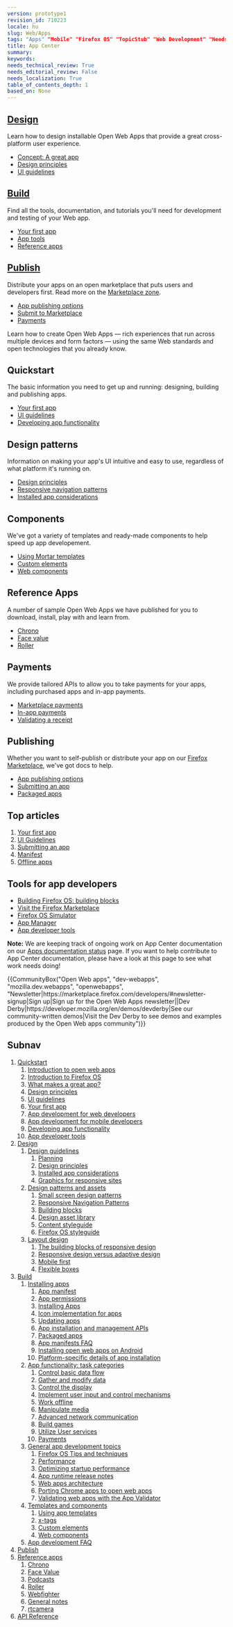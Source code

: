 ```yaml
---
version: prototype1
revision_id: 710223
locale: hu
slug: Web/Apps
tags: "Apps" "Mobile" "Firefox OS" "TopicStub" "Web Development" "NeedsTranslation"
title: App Center
summary: 
keywords: 
needs_technical_review: True
needs_editorial_review: False
needs_localization: True
table_of_contents_depth: 1
based_on: None
---
```

<div class="initial-steps clear" id="sect1">
 <div class="panel">
  <h2 class="section-design" id="Design"><a href="/en-US/docs/Web/Apps/Quickstart/Design">Design</a></h2>
  <p>Learn how to design installable Open Web Apps that provide a great cross-platform user experience.</p>
  <ul class="no-bullets">
   <li><a href="/en-US/docs/Web/Apps/Quickstart/Design/Concept_A_great_app">Concept: A great app</a></li>
   <li><a href="/en-US/docs/Web/Apps/Quickstart/Design/Design_Principles">Design principles</a></li>
   <li><a href="/en-US/docs/Web/Apps/Quickstart/Design/UI_guidelines">UI guidelines</a></li>
  </ul>
 </div>
 <div class="panel">
  <h2 class="section-build" id="Build"><a href="/en-US/docs/Web/Apps/Quickstart/Build">Build</a></h2>
  <p>Find all the tools, documentation, and tutorials you'll need for development and testing of your Web app.</p>
  <ul class="no-bullets">
   <li><a href="/en-US/docs/Web/Apps/Quickstart/Build/Your_first_app">Your first app</a></li>
   <li><a href="/en-US/docs/Web/Apps/Quickstart/Build/App_tools">App tools</a></li>
   <li><a href="/en-US/docs/Web/Apps/Reference_apps">Reference apps</a></li>
  </ul>
 </div>
 <div class="panel">
  <h2 class="section-publish" id="Publish"><a href="/en-US/docs/Mozilla/Marketplace">Publish</a></h2>
  <p>Distribute your apps on an open marketplace that puts users and developers first. Read more on the <a href="/en-US/Marketplace">Marketplace zone</a>.</p>
  <ul class="no-bullets">
   <li><a href="/en-US/Apps/Quickstart/Publish/App_publishing_options">App publishing options</a></li>
   <li><a href="/en-US/docs/Web/Apps/Publishing/Submitting_an_app">Submit to Marketplace</a></li>
   <li><a href="/en-US/docs/Web/Apps/Quickstart/Build/Payments">Payments</a></li>
  </ul>
 </div>
</div>
<div class="summary">
 <p><span class="seoSummary">Learn how to create Open Web Apps — rich experiences that run across multiple devices and form factors — using the same Web standards and open technologies that you already know.</span></p>
</div>
<div class="column-container">
 <div class="column-4">
  <h2 id="Quickstart">Quickstart</h2>
  <p>The basic information you need to get up and running: designing, building and publishing apps.</p>
  <ul>
   <li><a href="/en-US/docs/Web/Apps/Quickstart/Build/Your_first_app">Your first app</a></li>
   <li><a href="/en-US/docs/Web/Apps/Quickstart/Design/UI_guidelines">UI guidelines</a></li>
   <li><a href="/en-US/docs/Web/Apps/Quickstart/Build/Developing_app_functionality">Developing app functionality</a></li>
  </ul>
 </div>
 <div class="column-4">
  <h2 id="Design_patterns">Design patterns</h2>
  <p>Information on making your app's UI intuitive and easy to use, regardless of what platform it's running on.</p>
  <ul>
   <li><a href="/en-US/docs/Web/Apps/Quickstart/Design/Design_Principles">Design principles</a></li>
   <li><a href="/en-US/docs/Web/Apps/Design/Responsive_Navigation_Patterns">Responsive navigation patterns</a></li>
   <li><a href="/en-US/docs/Web/Apps/Design/Installed_app_considerations">Installed app considerations</a></li>
  </ul>
 </div>
 <div class="column-4">
  <h2 id="Components">Components</h2>
  <p>We've got a variety of templates and ready-made components to help speed up app developement.</p>
  <ul>
   <li><a href="/en-US/docs/Web/Apps/Developing/App_templates">Using Mortar templates</a></li>
   <li><a href="/en-US/docs/Web/Apps/Developing/Custom_elements">Custom elements</a></li>
   <li><a href="/en-US/docs/Web/Apps/Developing/Web_components">Web components</a></li>
  </ul>
 </div>
</div>
<div class="column-container">
 <div class="column-4">
  <h2 id="Reference_Apps">Reference Apps</h2>
  <p>A number of sample Open Web Apps we have published for you to download, install, play with and learn from.</p>
  <ul>
   <li><a href="/en-US/docs/Web/Apps/Reference_apps/Chrono">Chrono</a></li>
   <li><a href="/en-US/docs/Web/Apps/Reference_apps/Face_value">Face value</a></li>
   <li><a href="/en-US/docs/Web/Apps/Reference_apps/Roller">Roller</a></li>
  </ul>
 </div>
 <div class="column-4">
  <h2 id="Payments">Payments</h2>
  <p>We provide tailored APIs to allow you to take payments for your apps, including purchased apps and in-app payments.</p>
  <ul>
   <li><a href="/en-US/docs/Web/Apps/Publishing/Marketplace_Payments">Marketplace payments</a></li>
   <li><a href="/en-US/docs/Web/Apps/Publishing/In-app_payments">In-app payments</a></li>
   <li><a href="/en-US/docs/Web/Apps/Publishing/Validating_a_receipt">Validating a receipt</a></li>
  </ul>
 </div>
 <div class="column-4">
  <h2 id="Publishing">Publishing</h2>
  <p>Whether you want to self-publish or distribute your app on our <a href="/en-US/Marketplace">Firefox Marketplace</a>, we've got docs to help.</p>
  <ul>
   <li><a href="/en-US/docs/Web/Apps/Quickstart/Publish/App_publishing_options">App publishing options</a></li>
   <li><a href="/en-US/docs/Web/Apps/Publishing/Submitting_an_app">Submitting an app</a></li>
   <li><a href="/en-US/docs/Web/Apps/Publishing/Packaged_Apps">Packaged apps</a></li>
  </ul>
 </div>
</div>
<div class="column-container">
 <div class="column-half">
  <div class="zone-callout">
   <h2 id="Top_articles">Top articles</h2>
   <ol>
    <li><a href="/en-US/docs/Web/Apps/Quickstart/Build/Your_first_app">Your first app</a></li>
    <li><a href="/en-US/docs/Web/Apps/Quickstart/Design/UI_guidelines">UI Guidelines</a></li>
    <li><a href="/en-US/docs/Web/Apps/Publishing/Submitting_an_app">Submitting an app</a></li>
    <li><a href="/en-US/docs/Web/Apps/Developing/Manifest">Manifest</a></li>
    <li><a href="/en-US/docs/Web/Apps/Developing/Offline">Offline apps</a></li>
   </ol>
  </div>
 </div>
 <div class="column-half">
  <div class="zone-callout">
   <h2 class="Tools" id="Tools" name="Tools">Tools for app developers</h2>
   <ul>
    <li><a href="http://buildingfirefoxos.com/">Building Firefox OS: building blocks</a></li>
    <li><a href="https://marketplace.firefox.com/">Visit the Firefox Marketplace</a></li>
    <li><a href="/en-US/docs/Mozilla/Firefox_OS/Using_Firefox_OS_Simulator">Firefox OS Simulator</a></li>
    <li><a href="/en-US/docs/Mozilla/Firefox_OS/Using_the_App_Manager">App Manager</a></li>
    <li><a href="/en-US/docs/Apps/App_developer_tools">App developer tools</a></li>
   </ul>
  </div>
 </div>
</div>
<div class="note">
 <p><strong>Note:</strong> We are keeping track of ongoing work on App Center documentation on our <a href="/en-US/docs/Web/Apps/Doc_Status">Apps documentation status</a> page. If you want to help contribute to App Center documentation, please have a look at this page to see what work needs doing!</p>
</div>
<p>{{CommunityBox("Open Web apps", "dev-webapps", "mozilla.dev.webapps", "openwebapps", "Newsletter|https://marketplace.firefox.com/developers/#newsletter-signup|Sign up|Sign up for the Open Web Apps newsletter||Dev Derby|https://developer.mozilla.org/en/demos/devderby|See our community-written demos|Visit the Dev Derby to see demos and examples produced by the Open Web apps community")}}</p>
<h2 id="Subnav">Subnav</h2>
<ol>
 <li><a href="/en-US/Apps/Quickstart">Quickstart</a>
  <ol>
   <li><a href="/en-US/Apps/Quickstart/Build/Intro_to_open_web_apps">Introduction to open web apps</a></li>
   <li><a href="/en-US/Apps/Quickstart/Build/Intro_to_Firefox_OS">Introduction to Firefox OS</a></li>
   <li><a href="/en-US/Apps/Quickstart/Design/Concept_A_great_app">What makes a great app?</a></li>
   <li><a href="/en-US/Apps/Quickstart/Design/Design_Principles">Design principles</a></li>
   <li><a href="/en-US/Apps/Quickstart/Design/UI_guidelines">UI guidelines</a></li>
   <li><a href="/en-US/Apps/Quickstart/Build/Your_first_app">Your first app</a></li>
   <li><a href="/en-US/Apps/Quickstart/Build/For_Web_developers">App development for web developers</a></li>
   <li><a href="/en-US/Apps/Quickstart/Build/For_mobile_developers">App development for mobile developers</a></li>
   <li><a href="/en-US/Apps/Quickstart/Build/Developing_app_functionality">Developing app functionality</a></li>
   <li><a href="/en-US/Apps/Quickstart/App_developer_tools">App developer tools</a></li>
  </ol>
 </li>
 <li><a href="/en-US/Apps/Design" title="Information regarding app and interface design practices.">Design</a>
  <ol>
   <li><a href="/en-US/Apps/Design/Design_guidelines">Design guidelines</a>
    <ol>
     <li><a href="/en-US/Apps/Design/Planning_your_app" title="Start by planning your app">Planning</a></li>
     <li><a href="/en-US/Apps/Design/Guidelines/Design_Principles" title="A useful list of general design principles to start with.">Design principles</a></li>
     <li><a href="/en-US/Apps/Design/installed_app_considerations" title="High level considerations particular to installed Open Web App UX.">Installed app considerations</a></li>
     <li><a href="/en-US/Apps/Design/Graphics_for_responsive_sites" title="Ideas to keep in mind when designing graphics for responsive sites and applications.">Graphics for responsive sites</a></li>
    </ol>
   </li>
   <li><a href="/en-US/Apps/Design/Design_patterns_and_assets">Design patterns and assets</a>
    <ol>
     <li><a href="/en-US/Apps/Design/Patterns" title="Guides to effective design patterns that work on small screen apps, including Firefox OS.">Small screen design patterns</a></li>
     <li><a href="/en-US/Apps/Design/Responsive_Navigation_Patterns">Responsive Navigation Patterns</a></li>
     <li><a href="/en-US/Apps/Design/Building_Blocks" title="A library of components for use in Open Web Apps, including usage guides, assets, and HTML, CSS and JavaScript code snippets.">Building blocks</a></li>
     <li><a href="/en-US/Apps/Design/Design_asset_library" title="Graphical assets for helping design the visuals of Open Web Apps, including PSD files.">Design asset library</a></li>
     <li><a href="/en-US/Apps/Design/Content" title="A guide to choosing effective fonts, writing good copy, and creating good image content for Open Web Apps.">Content styleguide</a></li>
     <li><a href="http://www.mozilla.org/en-US/styleguide/products/firefox-os/" title="Design guidelines for Firefox OS apps.">Firefox OS styleguide</a></li>
    </ol>
   </li>
   <li><a href="/en-US/Apps/app_layout" title="Using components and responsive design techniques for effective app layouts">Layout design</a>
    <ol>
     <li><a href="/en-US/Apps/app_layout/responsive_design_building_blocks" title="This guide discusses the main technologies and techniques involved in creating responsive applications">The building blocks of responsive design</a></li>
     <li><a href="/en-US/Apps/app_layout/Responsive_design_versus_adaptive_design" title="These two terms are often confused, so here we provide a no-nonsense guide to the differences between the two.">Responsive design versus adaptive design</a></li>
     <li><a href="/en-US/Apps/app_layout/Mobile_First" title="Mobile first is the practice of designing a web site so that the default layout/configuration is for mobile devices, and layouts and features for desktop browsers are then layered on top of that default.">Mobile first</a></li>
     <li><a href="/en-US/Web/Guide/CSS/Flexible_boxes" title="CSS flexible boxes let you configure your app's user interface to automatically adjust the positioning and sizes of elements based on the size and orientation of the display.">Flexible boxes</a></li>
    </ol>
   </li>
  </ol>
 </li>
 <li><a href="/en-US/Apps/Developing" title="This section contains documentation about building app functionality, with HTML5 and device APIs (WebAPIs).">Build</a>
  <ol>
   <li><a href="/en-US/Apps/Developing/installable_apps">Installing apps</a>
    <ol>
     <li><a href="/en-US/Apps/Developing/Manifest" title="/en-US/Apps/Manifest">App manifest</a></li>
     <li><a href="/en-US/Apps/Developing/App_permissions" title="Access to device APIs is key to creating many useful apps. Here is what's available and how to access them.">App permissions</a></li>
     <li><a href="/en-US/Web/API/Apps.install">Installing Apps</a></li>
     <li><a href="/en-US/Apps/Developing/installable_apps/Icon_implementation_for_apps">Icon implementation for apps</a></li>
     <li><a href="/en-US/Apps/Developing/Updating_apps" title="/en-US/Apps/Updating_apps">Updating apps</a></li>
     <li><a href="/en-US/Apps/Developing/JavaScript_API" title="/en-US/Apps/JavaScript_API">App installation and management APIs</a></li>
     <li><a href="/en-US/Apps/Developing/Packaged_apps" title="/en-US/Apps/Packaged_apps">Packaged apps</a></li>
     <li><a href="/en-US/Apps/Developing/About_app_manifests" title="/en-US/Apps/FAQs/About_app_manifests">App manifests FAQ</a></li>
     <li><a href="/en-US/Apps/Developing/Apps_for_Android">Installing open web apps on Android</a></li>
     <li><a href="/en-US/Apps/Developing/Platform-specific_details">Platform-specific details of app installation</a></li>
    </ol>
   </li>
   <li><a href="/en-US/Apps/Developing/App_functionality:_task_categories">App functionality: task categories</a>
    <ol>
     <li><a href="/en-US/Apps/Basic_data_flow">Control basic data flow</a></li>
     <li><a href="/en-US/Apps/Developing/gather_and_modify_data" title="A lot of what you'll want to do involves retrieving data — from files, the device hardware and key services, and the location around the device.">Gather and modify data</a></li>
     <li><a href="/en-US/Apps/Developing/Control_the_display" title="This part of the docs contains tutorials covering mechanisms you can use to control the display of data to the user.">Control the display</a></li>
     <li><a href="/en-US/Apps/User_input_methods">Implement user input and control mechanisms</a></li>
     <li><a href="/en-US/Apps/Developing/offline" title="This section looks in detail at making apps work offline using mechanisms such as appCache, localStorage, and IndexedDB.">Work offline</a></li>
     <li><a href="/en-US/Apps/Developing/Manipulating_media" title="This part of our docs looks at video, audio, and images, and how to do interesting things with them inside Open Web Apps.">Manipulate media</a></li>
     <li><a href="/en-US/Apps/Advanced_network_communication">Advanced network communication</a></li>
     <li><a href="/en-US/Games">Build games</a></li>
     <li><a href="/en-US/Apps/Developing/User_services" title="Here we look at APIs designed to facilitate common user services, such as taking payments and login functionality.">Utilize User services</a></li>
     <li><a href="/en-US/Apps/Quickstart/Build/Payments">Payments</a></li>
    </ol>
   </li>
   <li><a href="/en-US/Apps/Developing/General_app_development_topics">General app development topics</a>
    <ol>
     <li><a href="/en-US/Mozilla/Firefox_OS/Apps/Tips_and_techniques" title="An assortment of tips and tricks (as well as workarounds for problems) that our developers have suggested for you!">Firefox OS Tips and techniques</a></li>
     <li><a href="/en-US/Mozilla/Firefox_OS/Performance" title="Articles about optimizing Firefox OS applications.">Performance</a></li>
     <li><a href="/en-US/Apps/Developing/Optimizing_startup_performance">Optimizing startup performance</a></li>
     <li><a href="/en-US/Apps/Developing/Release_notes">App runtime release notes</a></li>
     <li><a href="/en-US/Apps/Developing/Architecture">Web apps architecture</a></li>
     <li><a href="/en-US/Apps/Developing/Porting_Chrome_apps_to_open_web_apps">Porting Chrome apps to open web apps</a></li>
     <li><a href="/en-US/Apps/Developing/App_Validator">Validating web apps with the App Validator</a></li>
    </ol>
   </li>
   <li><a href="/en-US/Apps/Developing/Templates_and_components">Templates and components</a>
    <ol>
     <li><a href="/en-US/Apps/Developing/App_templates" title="To help you get going with app development as quickly as possible, there are some template apps you can use as a basis for your own apps.">Using app templates</a></li>
     <li><a href="/en-US/Apps/Developing/x-tags">x-tags</a></li>
     <li><a href="/en-US/Apps/Developing/Custom_elements" title="A guide to custom x-tag based elements provided to help you create a consistent user interface.">Custom elements</a></li>
     <li><a href="/en-US/Apps/Developing/Web_components">Web components</a></li>
    </ol>
   </li>
   <li><a href="/en-US/Apps/Developing/App_development_FAQ">App development FAQ</a></li>
  </ol>
 </li>
 <li><a href="/en-US/Marketplace">Publish</a></li>
 <li><a href="/en-US/Apps/Reference_apps">Reference apps</a>
  <ol>
   <li><a href="/en-US/Apps/Reference_apps/Chrono">Chrono</a></li>
   <li><a href="/en-US/Apps/Reference_apps/Face_value">Face Value</a></li>
   <li><a href="/en-US/Apps/Reference_apps/Podcasts">Podcasts</a></li>
   <li><a href="/en-US/Apps/Reference_apps/Roller">Roller</a></li>
   <li><a href="/en-US/Apps/Reference_apps/Webfighter">Webfighter</a></li>
   <li><a href="/en-US/Apps/Reference_apps/General_notes">General notes</a></li>
   <li><a href="/en-US/Apps/Reference_apps/rtcamera">rtcamera</a></li>
  </ol>
 </li>
 <li><a href="/en-US/Apps/Reference">API Reference</a></li>
</ol>


